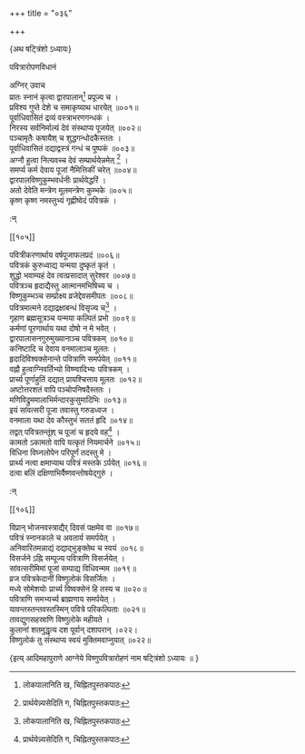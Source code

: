 +++
title = "०३६"

+++

\{अथ षट्त्रिंशो ऽध्यायः\}

पवित्रारोपणविधानं  
    
अग्निर् उवाच  
प्रातः स्नानं कृत्वा द्वारपालान्[^१] प्रपूज्य च   ।  
प्रविश्य गुप्ते देशे च समाकृष्याथ धारयेत् ॥००१॥  
पूर्वाधिवासितं द्रव्यं वस्त्राभरणगन्धकं ।  
निरस्य सर्वनिर्माल्यं देवं संस्थाप्य पूजयेत् ॥००२॥  
पञ्चामृतैः कषायैश् च शुद्धगन्धोदकैस्ततः   ।  
पूर्वाधिवासितं दद्याद्वस्त्रं गन्धं च पुष्पकं   ॥००३॥  
अग्नौ हुत्वा नित्यवच्च देवं सम्प्रार्थयेन्नमेत् [^२] ।  
समर्प्य कर्म देवाय पूजां नैमित्तिकीं चरेत् ॥००४॥  
द्वारपालविष्णुकुम्भवर्धनीः प्रार्थयेद्धरिं   ।  
अतो देवेति मन्त्रेण मूलमन्त्रेण कुम्भके ॥००५॥  
कृष्ण कृष्ण नमस्तुभ्यं गृह्णीष्वेदं पवित्रकं   ।  
    
:न्  
    
[^१]: लोकपालानिति ख, चिह्नितपुस्तकपाठः  
    
[^२]: प्रार्थयेन्न्यसेदिति ग, चिह्नितपुस्तकपाठः  

[[१०५]]
    
पवित्रीकरणार्थाय वर्षपूजाफलप्रदं ॥००६॥  
पवित्रकं कुरुध्वाद्य यन्मया दुष्कृतं कृतं   ।  
शुद्धो भवाम्यहं देव त्वत्प्रसादात् सुरेश्वर ॥००७॥  
पवित्रञ्च हृदाद्यैस्तु आत्मानमभिषिच्य च ।  
विष्णुकुम्भञ्च सम्प्रोक्ष्य व्रजेद्देवसमीपतः   ॥००८॥  
पवित्रमात्मने दद्याद्रक्षाबन्धं विसृज्य च[^१] ।  
गृहाण ब्रह्मसूत्रञ्च यन्मया कल्पितं प्रभो ॥००९॥  
कर्मणां पूरणार्थाय यथा दोषो न मे भवेत्   ।  
द्वारपालासनगुरुमुख्यानाञ्च पवित्रकम् ॥०१०॥  
कनिष्टादि च देवाय वनमालाञ्च मूलतः ।  
हृदादिविश्वक्सेनान्ते पवित्राणि समर्पयेत् ॥०११॥  
वह्नौ हुत्वाग्निवर्तिभ्यो विष्ण्वादिभ्यः पवित्रकम् ।  
प्रार्च्य पूर्णाहुतिं दद्यात् प्रायश्चित्ताय मूलतः   ॥०१२॥  
अष्टोत्तरशतं वापि पञ्चोपनिषदैस्ततः ।  
मणिविद्रुममालाभिर्मन्दारकुसुमादिभिः ॥०१३॥  
इयं सांवत्सरी पूजा तवास्तु गरुडध्वज ।  
वनमाला यथा देव कौस्तुभं सततं हृदि ॥०१४॥  
तद्वत् पवित्रतन्तूंश् च पूजां च हृदये वह[^२] ।  
कामतो ऽकामतो वापि यत्कृतं नियमार्चने ॥०१५॥  
विधिना विघ्नलोपेन परिपूर्णं तदस्तु मे ।  
प्रार्थ्य नत्वा क्षमाप्याथ पवित्रं मस्तके ऽर्पयेत् ॥०१६॥  
दत्वा बलिं दक्षिणाभिर्वैष्णवन्तोषयेद्गुरुं   ।  
    
:न्  
    
[^१]: रक्षाबन्धं विमुच्य चेति ख, चिह्नितपुस्तकपाठः । पवित्रं  
मूलतो दद्याद्रक्षार्थं तद्विसृज्य चेति ङ,  
चिह्नितपुस्तकपाठः  
    
[^२]: पवित्रकं त्वञ्च पूजायां हृदये वहेति ङ,  
चिह्नितपुस्तकपाठः  

[[१०६]]
    
विप्रान् भोजनवस्त्राद्यैर् दिवसं पक्षमेव वा ॥०१७॥  
पवित्रं स्नानकाले च अवतार्य समर्पयेत् ।  
अनिवारितमन्नाद्यं दद्याद्भुङ्क्तेथ च स्वयं ॥०१८॥  
विसर्जने ऽह्नि सम्पूज्य पवित्राणि विसर्जयेत् ।  
सांवत्सरीमिमां पूजां सम्पाद्य विधिवन्मम   ॥०१९॥  
व्रज पवित्रकेदानीं विष्णुलोकं विसर्जितः ।  
मध्ये सोमेशयोः प्रार्च्य विष्वक्सेनं हि तस्य च ॥०२०॥  
पवित्राणि समभ्यर्च्य ब्राह्मणाय समर्पयेत् ।  
यावन्तस्तन्तवस्तस्मिन् पवित्रे परिकल्पिताः ॥०२१॥  
तावद्युगसहस्राणि विष्णुलोके महीयते ।  
कुलानां शतमुद्धृत्य दश पूर्वान् दशापरान्   ।०२२।  
विष्णुलोकं तु संस्थाप्य स्वयं मुक्तिमवाप्नुयात्   ॥०२२॥  
    
\{इत्य् आदिमहापुराणे आग्नेये विष्णुपवित्रारोहणं नाम षट्त्रिंशो ऽध्यायः ॥  }
    